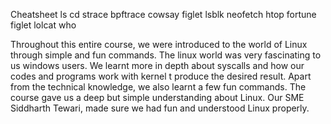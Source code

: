 Cheatsheet 
ls
cd
strace
bpftrace
cowsay
figlet
lsblk
neofetch
htop
fortune
figlet
lolcat
who 

Throughout this entire course, we were introduced to the world of Linux through simple and fun commands. The linux world was very fascinating to us windows users.
We learnt more in depth about syscalls and how our codes and programs work with kernel t produce the desired result. Apart from the technical knowledge, we also learnt
a few fun commands. 
The course gave us a deep but simple understanding about Linux. Our SME Siddharth Tewari, made sure we had fun and understood Linux properly. 
